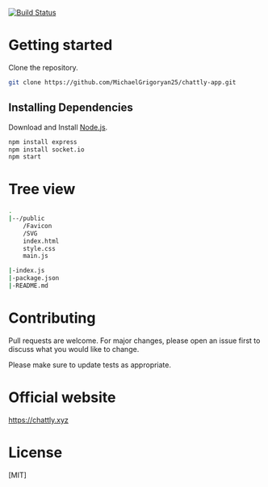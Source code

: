 [![Build Status](https://travis-ci.com/MichaelGrigoryan25/chattly-app.svg?branch=master)](https://travis-ci.com/MichaelGrigoryan25/chattly-app)
# Getting started
Clone the repository.
```bash
git clone https://github.com/MichaelGrigoryan25/chattly-app.git
```
## Installing Dependencies
Download and Install [Node.js](https://nodejs.org/en/).
```bash
npm install express
npm install socket.io
npm start
```

# Tree view

```bash
.
|--/public
    /Favicon
    /SVG
    index.html
    style.css
    main.js

|-index.js
|-package.json
|-README.md
```

# Contributing
Pull requests are welcome. For major changes, please open an issue first to discuss what you would like to change.

Please make sure to update tests as appropriate.

# Official website
https://chattly.xyz

# License
[MIT]

